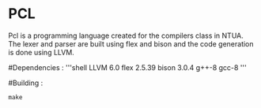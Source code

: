 # PCL 

Pcl is a programming language created for the compilers class in NTUA. The lexer and parser are built using flex and bison and the code generation is done using LLVM.

#Dependencies :
'''shell
LLVM 6.0
flex 2.5.39
bison 3.0.4
g++-8 gcc-8
'''

#Building :
```shell
make
```

